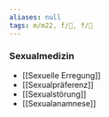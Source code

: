 ```yaml
---
aliases: null
tags: m/m22, f/🦩, f/🍆
---
```

### Sexualmedizin
- [[Sexuelle Erregung]]
- [[Sexualpräferenz]]
- [[Sexualstörung]]
- [[Sexualanamnese]]
